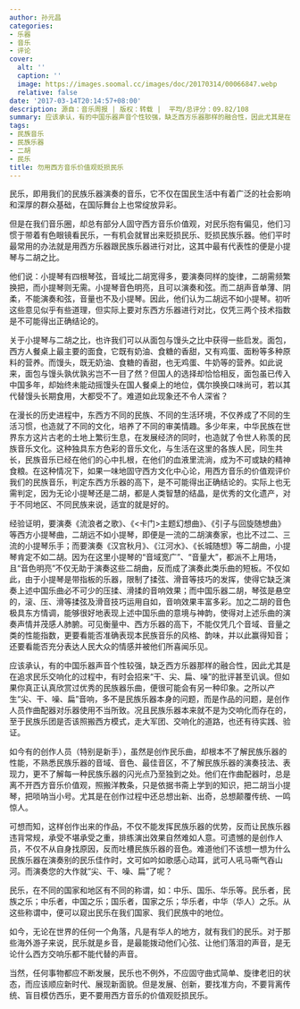 ```yaml
---
author: 孙元昌
categories:
- 乐器
- 音乐
- 评论
cover:
  alt: ''
  caption: ''
  image: https://images.soomal.cc/images/doc/20170314/00066847.webp
  relative: false
date: '2017-03-14T20:14:57+08:00'
description: 源自：音乐周报 | 版权：转载 |  平均/总评分：09.82/108
summary: 应该承认，有的中国乐器声音个性较强，缺乏西方乐器那样的融合性，因此尤其是在追求民乐交响化的过程中，有时会招来“干、尖、扁、噪”的批评甚至讥讽。但如果你真正认真欣赏过优秀的民族器乐曲，便很可能会有另一种印象……
tags:
- 民族音乐
- 民族乐器
- 二胡
- 民乐
title: 勿用西方音乐价值观贬损民乐
---
```


民乐，即用我们的民族乐器演奏的音乐，它不仅在国民生活中有着广泛的社会影响和深厚的群众基础，在国际舞台上也常绽放异彩。

但是在我们音乐圈，却总有部分人固守西方音乐价值观，对民乐抱有偏见，他们习惯于带着有色眼镜看民乐，一有机会就冒出来贬损民乐、贬损民族乐器。他们平时最常用的办法就是用西方乐器跟民族乐器进行对比，这其中最有代表性的便是小提琴与二胡之比。

他们说：小提琴有四根琴弦，音域比二胡宽得多，要演奏同样的旋律，二胡需频繁换把，而小提琴则无需。小提琴音色明亮，且可以演奏和弦。而二胡声音单薄、阴柔，不能演奏和弦，音量也不及小提琴。因此，他们认为二胡远不如小提琴。初听这些意见似乎有些道理，但实际上要对东西方乐器进行对比，仅凭三两个技术指数是不可能得出正确结论的。

关于小提琴与二胡之比，也许我们可以从面包与馒头之比中获得一些启发。面包，西方人餐桌上最主要的面食，它既有奶油、食糖的香甜，又有鸡蛋、面粉等多种原料的营养。而馒头，既无奶油、食糖的香甜，也无鸡蛋、牛奶等的营养。如此说来，面包与馒头孰优孰劣岂不一目了然？但国人的选择却恰恰相反，面包虽已传入中国多年，却始终未能动摇馒头在国人餐桌上的地位，偶尔换换口味尚可，若以其代替馒头长期食用，大都受不了。难道如此现象还不令人深省？

在漫长的历史进程中，东西方不同的民族、不同的生活环境，不仅养成了不同的生活习惯，也造就了不同的文化，培养了不同的审美情趣。多少年来，中华民族在世界东方这片古老的土地上繁衍生息，在发展经济的同时，也造就了令世人称羡的民族音乐文化。这种独具东方色彩的音乐文化，与生活在这里的各族人民，同生共长，民族音乐已经在他们的心中扎根，在他们的血液里流淌，成为不可或缺的精神食粮。在这种情况下，如果一味地固守西方文化中心论，用西方音乐的价值观评价我们的民族音乐，判定东西方乐器的高下，是不可能得出正确结论的。实际上也无需判定，因为无论小提琴还是二胡，都是人类智慧的结晶，是优秀的文化遗产，对于不同地区、不同民族来说，适宜的就是好的。

经验证明，要演奏《流浪者之歌》、《<卡门>主题幻想曲》、《引子与回旋随想曲》等西方小提琴曲，二胡远不如小提琴，即便是一流的二胡演奏家，也比不过二、三流的小提琴乐手；而要演奏《汉宫秋月》、《江河水》、《长城随想》等二胡曲，小提琴肯定不如二胡。因为在这里小提琴的“音域宽广”、“音量大”，都派不上用场，且“音色明亮”不仅无助于演奏这些二胡曲，反而成了演奏此类乐曲的短板。不仅如此，由于小提琴是带指板的乐器，限制了揉弦、滑音等技巧的发挥，使得它缺乏演奏上述中国乐曲必不可少的压揉、滑揉的音响效果；而中国乐器二胡，琴弦是悬空的，滚、压、滑等揉弦及滑音技巧运用自如，音响效果丰富多彩。加之二胡的音色极具东方情调，能够很好地表现上述中国乐曲的意境与神韵，使得对上述乐曲的演奏声情并茂感人肺腑。可见衡量中、西方乐器的高下，不能仅凭几个音域、音量之类的性能指数，更要看能否准确表现本民族音乐的风格、韵味，并以此赢得知音；还要看能否充分表达人民大众的情感并被他们所喜闻乐见。

应该承认，有的中国乐器声音个性较强，缺乏西方乐器那样的融合性，因此尤其是在追求民乐交响化的过程中，有时会招来“干、尖、扁、噪”的批评甚至讥讽。但如果你真正认真欣赏过优秀的民族器乐曲，便很可能会有另一种印象。之所以产生“尖、干、噪、扁”音响，多不是民族乐器本身的问题，而是作品的问题，是创作人员作曲配器对乐器使用不当所致。况且民族乐器本来就不是为交响化而存在的，至于民族乐团是否该照搬西方模式，走大军团、交响化的道路，也还有待实践、验证。

如今有的创作人员（特别是新手），虽然是创作民乐曲，却根本不了解民族乐器的性能，不熟悉民族乐器的音域、音色、最佳音区，不了解民族乐器的演奏技法、表现力，更不了解每一种民族乐器的闪光点乃至独到之处。他们在作曲配器时，总是离不开西方音乐价值观，照搬洋教条，只是依据书斋上学到的知识，把二胡当小提琴，把唢呐当小号。尤其是在创作过程中还总想出新、出奇，总想颠覆传统、一鸣惊人。

可想而知，这样创作出来的作品，不仅不能发挥民族乐器的优势，反而让民族乐器违背常规，承受不堪承受之重，排练演出效果自然难如人意。可遗憾的是创作人员，不仅不从自身找原因，反而吐槽民族乐器的音色。难道他们不该想一想为什么民族乐器在演奏别的民乐佳作时，文可如吟如歌感心动耳，武可人吼马嘶气吞山河。而演奏您的大作就“尖、干、噪、扁”了呢？

民乐，在不同的国家和地区有不同的称谓，如：中乐、国乐、华乐等。民乐者，民族之乐；中乐者，中国之乐；国乐者，国家之乐；华乐者，中华（华人）之乐。从这些称谓中，便可以窥出民乐在我们国家、我们民族中的地位。

如今，无论在世界的任何一个角落，凡是有华人的地方，就有我们的民乐。对于那些海外游子来说，民乐就是乡音，是最能拨动他们心弦、让他们落泪的声音，是无论什么西方交响乐都不能代替的声音。

当然，任何事物都应不断发展，民乐也不例外，不应固守曲式简单、旋律老旧的状态，而应该顺应新时代、展现新面貌。但是发展、创新，要找准方向，不要背离传统、盲目模仿西乐，更不要用西方音乐的价值观贬损民乐。